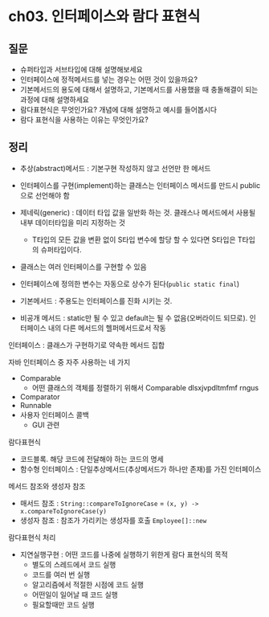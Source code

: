 # ch03. 인터페이스와 람다 표현식

## 질문
- 슈퍼타입과 서브타입에 대해 설명해보세요
- 인터페이스에 정적메서드를 넣는 경우는 어떤 것이 있을까요?
- 기본메서드의 용도에 대해서 설명하고, 기본메서드를 사용했을 때 충돌해결이 되는 과정에 대해 설명하세요
- 람다표현식은 무엇인가요? 개념에 대해 설명하고 예시를 들어봅시다
- 람다 표현식을 사용하는 이유는 무엇인가요?

## 정리
- 추상(abstract)메서드 : 기본구현 작성하지 않고 선언만 한 메서드
- 인터페이스를 구현(implement)하는 클래스는 인터페이스 메서드를 만드시 public으로 선언해야 함
- 제네릭(generic) : 데이터 타입 값을 일반화 하는 것. 클래스나 메서드에서 사용될 내부 데이터타입을 미리 지정하는 것
  - T타입의 모든 값을 변환 없이 S타입 변수에 할당 할 수 있다면 S타입은 T타입의 슈퍼타입이다.
- 클래스는 여러 인터페이스를 구현할 수 있음
- 인터페이스에 정의한 변수는 자동으로 상수가 된다(`public static final`)

- 기본메서드 : 주용도는 인터페이스를 진화 시키는 것.
- 비공개 메서드 : static만 될 수 있고 default는 될 수 없음(오버라이드 되므로). 인터페이스 내의 다른 메서드의 헬퍼메서드로서 작동


인터페이스 : 클래스가 구현하기로 약속한 메서드 집합

자바 인터페이스 중 자주 사용하는 네 가지
- Comparable
  - 어떤 클래스의 객체를 정렬하기 위해서 Comparable dlsxjvpdltmfmf rngus
- Comparator
- Runnable
- 사용자 인터페이스 콜백
  - GUI 관련

람다표현식
- 코드블록. 해당 코드에 전달해야 하는 코드의 명세
- 함수형 인터페이스 : 단일추상메서드(추상메서드가 하나만 존재)를 가진 인터페이스

메서드 참조와 생성자 참조
- 매서드 참조 :  `String::compareToIgnoreCase` = `(x, y) -> x.compareToIgnoreCase(y)`
- 생성자 참조 : 참조가 가리키는 생성자를 호출 `Employee[]::new`

람다표현식 처리
- 지연실행구현 : 어떤 코드를 나중에 실행하기 위한게 람다 표현식의 목적
  - 별도의 스레드에서 코드 실행
  - 코드를 여러 번 실행
  - 알고리즘에서 적절한 시점에 코드 실행
  - 어떤일이 일어날 때 코드 실행
  - 필요할때만 코드 실행
